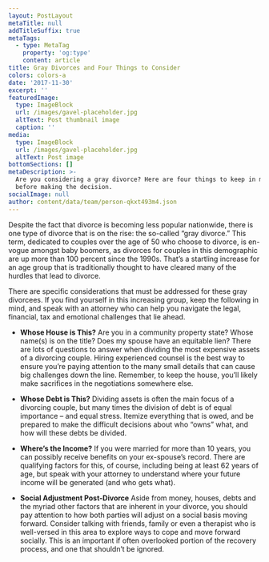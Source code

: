 ```yaml
---
layout: PostLayout
metaTitle: null
addTitleSuffix: true
metaTags:
  - type: MetaTag
    property: 'og:type'
    content: article
title: Gray Divorces and Four Things to Consider
colors: colors-a
date: '2017-11-30'
excerpt: ''
featuredImage:
  type: ImageBlock
  url: /images/gavel-placeholder.jpg
  altText: Post thumbnail image
  caption: ''
media:
  type: ImageBlock
  url: /images/gavel-placeholder.jpg
  altText: Post image
bottomSections: []
metaDescription: >-
  Are you considering a gray divorce? Here are four things to keep in mind
  before making the decision.
socialImage: null
author: content/data/team/person-qkxt493m4.json
---
```

Despite the fact that divorce is becoming less popular nationwide, there is one type of divorce that is on the rise: the so-called “gray divorce.” This term, dedicated to couples over the age of 50 who choose to divorce, is en-vogue amongst baby boomers, as divorces for couples in this demographic are up more than 100 percent since the 1990s. That’s a startling increase for an age group that is traditionally thought to have cleared many of the hurdles that lead to divorce.

There are specific considerations that must be addressed for these gray divorcees. If you find yourself in this increasing group, keep the following in mind, and speak with an attorney who can help you navigate the legal, financial, tax and emotional challenges that lie ahead.

*   **Whose House is This?**
    Are you in a community property state? Whose name(s) is on the title? Does my spouse have an equitable lien? There are lots of questions to answer when dividing the most expensive assets of a divorcing couple. Hiring experienced counsel is the best way to ensure you’re paying attention to the many small details that can cause big challenges down the line. Remember, to keep the house, you’ll likely make sacrifices in the negotiations somewhere else.

*   **Whose Debt is This?**
    Dividing assets is often the main focus of a divorcing couple, but many times the division of debt is of equal importance – and equal stress. Itemize everything that is owed, and be prepared to make the difficult decisions about who “owns” what, and how will these debts be divided.

*   **Where’s the Income?**
    If you were married for more than 10 years, you can possibly receive benefits on your ex-spouse’s record. There are qualifying factors for this, of course, including being at least 62 years of age, but speak with your attorney to understand where your future income will be generated (and who gets what).

*   **Social Adjustment Post-Divorce**
    Aside from money, houses, debts and the myriad other factors that are inherent in your divorce, you should pay attention to how both parties will adjust on a social basis moving forward. Consider talking with friends, family or even a therapist who is well-versed in this area to explore ways to cope and move forward socially. This is an important if often overlooked portion of the recovery process, and one that shouldn’t be ignored.

